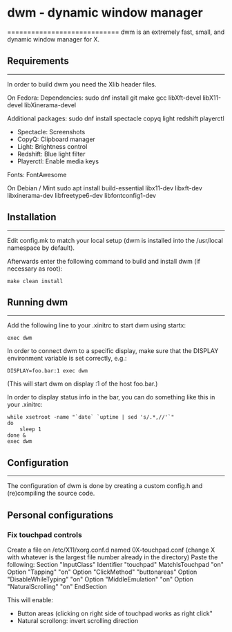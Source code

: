 # dwm - dynamic window manager
============================
dwm is an extremely fast, small, and dynamic window manager for X.


## Requirements
------------
In order to build dwm you need the Xlib header files.

On Fedora:
Dependencies:
sudo dnf install git make gcc libXft-devel libX11-devel libXinerama-devel

Additional packages:
sudo dnf install spectacle copyq light redshift playerctl
- Spectacle: Screenshots
- CopyQ: Clipboard manager
- Light: Brightness control
- Redshift: Blue light filter
- Playerctl: Enable media keys

Fonts:
FontAwesome

On Debian / Mint
sudo apt install build-essential libx11-dev libxft-dev libxinerama-dev libfreetype6-dev libfontconfig1-dev

## Installation
------------
Edit config.mk to match your local setup (dwm is installed into
the /usr/local namespace by default).

Afterwards enter the following command to build and install dwm (if
necessary as root):

    make clean install


## Running dwm
-----------
Add the following line to your .xinitrc to start dwm using startx:

    exec dwm

In order to connect dwm to a specific display, make sure that
the DISPLAY environment variable is set correctly, e.g.:

    DISPLAY=foo.bar:1 exec dwm

(This will start dwm on display :1 of the host foo.bar.)

In order to display status info in the bar, you can do something
like this in your .xinitrc:

    while xsetroot -name "`date` `uptime | sed 's/.*,//'`"
    do
    	sleep 1
    done &
    exec dwm


## Configuration
-------------
The configuration of dwm is done by creating a custom config.h
and (re)compiling the source code.

## Personal configurations

### Fix touchpad controls
Create a file on /etc/X11/xorg.conf.d named 0X-touchpad.conf (change X with whatever is the largest file number already in the directory)
Paste the following:
Section "InputClass"
    Identifier "touchpad"
    MatchIsTouchpad "on"
    Option "Tapping" "on"
    Option "ClickMethod" "buttonareas"
    Option "DisableWhileTyping" "on"
    Option "MiddleEmulation" "on"
    Option "NaturalScrolling" "on"
EndSection

This will enable:
- Button areas (clicking on right side of touchpad works as right click"
- Natural scrollong: invert scrolling direction
